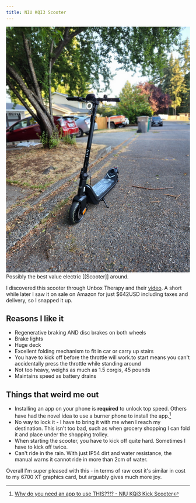```yaml
---
title: NIU KQI3 Scooter
---
```


![NIU KQI3 scooter standing upright](notes/images/NIU_KQi3.jpg)
Possibly the best value electric [[Scooter]] around.

I discovered this scooter through Unbox Therapy and their [video](https://www.youtube.com/watch?v=wzR16X7rGs0). A short while later I saw it on sale on Amazon for just $642USD including taxes and delivery, so I snapped it up.

## Reasons I like it

- Regenerative braking AND disc brakes on both wheels
- Brake lights
- Huge deck
- Excellent folding mechanism to fit in car or carry up stairs
- You have to kick off before the throttle will work.to start means you can't accidentally press the throttle while standing around
- Not too heavy, weighs as much as 1.5 corgis, 45 pounds
- Maintains speed as battery drains

## Things that weird me out

- Installing an app on your phone is **required** to unlock top speed. Others have had the novel idea to use a burner phone to install the app.[^1]
- No way to lock it - I have to bring it with me when I reach my destination. This isn't too bad, such as when grocery shopping I can fold it and place under the shopping trolley.
- When starting the scooter, you have to kick off quite hard. Sometimes I have to kick off twice.
- Can't ride in the rain. With just IP54 dirt and water resistance, the manual warns it cannot ride in more than 2cm of water.

Overall I'm super pleased with this - in terms of raw cost it's similar in cost to my 6700 XT graphics card, but arguably gives much more joy. 

[^1]:  [Why do you need an app to use THIS??!? - NIU KQi3 Kick Scooter](https://youtu.be/VBCx9KSy9bI) 